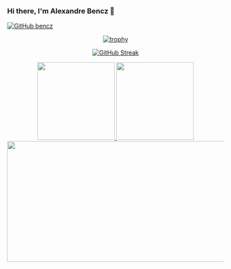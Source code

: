 ### Hi there, I'm Alexandre Bencz 👋

[![GitHub bencz](https://img.shields.io/github/followers/bencz?label=follow&style=social)](https://github.com/bencz)

<div align="center">
  
[![trophy](https://github-profile-trophy.vercel.app/?username=bencz&theme=onedark)](https://github.com/ryo-ma/github-profile-trophy)


[![GitHub Streak](https://streak-stats.demolab.com?user=bencz&theme=dark)](https://git.io/streak-stats)

  <a href="https://github.com/bencz">
    <img height="180em" src="https://github-readme-stats-eight-theta.vercel.app/api?username=bencz&cache_seconds=7200&layout=compact&title_color=ffab91&text_color=80cbc4&bg_color=263238&border_radius=10" />
    <img height="180em" src="https://github-readme-stats-eight-theta.vercel.app/api/top-langs/?username=bencz&langs_count=8&layout=compact&hide=java&title_color=ffab91&text_color=80cbc4&bg_color=263238&border_radius=10" />
    <img height="280em" width="800em" src="https://fabianocouto-activity-graph.vercel.app/graph/?username=bencz&theme=material&radius=10" />
  </a>
</div>
